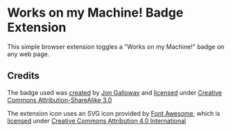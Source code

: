 # Works on my Machine! Badge Extension

This simple browser extension toggles a "Works on my Machine!" badge on any web page.

## Credits

The badge used was [created][womm badge] by [Jon Galloway]
and [licensed][womm badge license]
under [Creative Commons Attribution-ShareAlike 3.0][CC-BY-SA 3.0]

The extension icon uses an SVG icon provided by [Font Awesome], which is
[licensed][Font Awesome license] under
[Creative Commons Attribution 4.0 International][CC-BY 4.0]


[womm badge]: https://blog.codinghorror.com/the-works-on-my-machine-certification-program/
[womm badge license]: https://discourse.codinghorror.com/t/the-works-on-my-machine-certification-program/599/83
[Jon Galloway]: http://weblogs.asp.net/jgalloway/
[CC-BY-SA 3.0]: https://creativecommons.org/licenses/by-sa/3.0/

[Font Awesome]: https://fontawesome.com
[Font Awesome license]: https://fontawesome.com/license
[CC-BY 4.0]: https://creativecommons.org/licenses/by/4.0/
